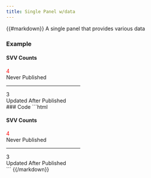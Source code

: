```yaml
---
title: Single Panel w/data
---
```

{{#markdown}}
A single panel that provides various data

### Example
<div class="library__example">
 <div class="single-panel-style" style="width:200px">
 						<h4 class="setting-headline"> SVV Counts </h4>
 						<div class="single-panel-info">
 							<div>
 								<div style="color:red" class="center-numbers">4</div>
 								<div class="desc center-words">Never Published</div>
 							</div>
 							<div>
 								<hr class="hr-1">
 							</div>
 							<div>
 								<div class="center-numbers">3</div>
 								<div class="desc center-words">Updated After Published</div>
 							</div>
 						</div>
 					</div>
</div>
### Code
```html
<!--The width can be adjusted to fit the developer's needs-->
<div class="single-panel-style" style="width:200px">
    <h4 class="setting-headline"> SVV Counts </h4>
    <div class="single-panel-info">
        <div>
            <div style="color:red" class="center-numbers">4</div>
            <div class="desc center-words">Never Published</div>
        </div>
        <div>
            <hr class="hr-1">
        </div>
        <div>
            <div class="center-numbers">3</div>
            <div class="desc center-words">Updated After Published</div>
        </div>
    </div>
</div>
```
{{/markdown}}